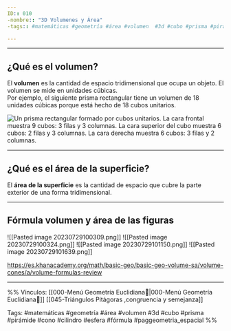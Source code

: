 ```yaml
---
ID:: 010
-nombre:: "3D Volumenes y Área"
-tags:: #matemáticas #geometría #área #volumen  #3d #cubo #prisma #pirámide #cono #cilindro #esfera #fórmula #paggeometria_espacial

---
```

___
## ¿Qué es el volumen?

El **volumen** es la cantidad de espacio tridimensional que ocupa un objeto. El volumen se mide en unidades cúbicas.  
Por ejemplo, el siguiente prisma rectangular tiene un volumen de 18 unidades cúbicas porque está hecho de 18 cubos unitarios.

![Un prisma rectangular formado por cubos unitarios. La cara frontal muestra 9 cubos: 3 filas y 3 columnas. La cara superior del cubo muestra 6 cubos: 2 filas y 3 columnas. La cara derecha muestra 6 cubos: 3 filas y 2 columnas.](https://cdn.kastatic.org/ka-perseus-graphie/34cbdad4cf3bf41a7fa9f13d7f0333783d20288a.svg)
___
## ¿Qué es el área de la superficie?

El **área de la superficie** es la cantidad de espacio que cubre la parte exterior de una forma tridimensional.

___
## Fórmula volumen y área de las figuras
![[Pasted image 20230729100309.png]]
![[Pasted image 20230729100324.png]]
![[Pasted image 20230729101150.png]]
![[Pasted image 20230729101639.png]]

https://es.khanacademy.org/math/basic-geo/basic-geo-volume-sa/volume-cones/a/volume-formulas-review
___
%%
Vínculos:
[[000-Menú Geometría Euclidiana📃|000-Menú Geometría Euclidiana📃]]
[[045-Triángulos Pitágoras ,congruencia y semejanza]]

Tags:
#matemáticas #geometría #área #volumen  #3d #cubo #prisma #pirámide #cono #cilindro #esfera #fórmula #paggeometria_espacial
%%